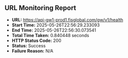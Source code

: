 ## URL Monitoring Report

- **URL:** https://api-gw1-prod1.fisglobal.com/gw/v1/health
- **Start Time:** 2025-05-26T22:56:29.233093
- **End Time:** 2025-05-26T22:56:30.073541
- **Total Time Taken:** 0.840448 seconds
- **HTTP Status Code:** 200
- **Status:** Success
- **Failure Reason:** N/A
